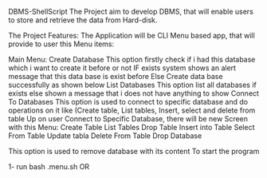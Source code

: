 DBMS-ShellScript
The Project aim to develop DBMS, that will enable users to store and retrieve the data from Hard-disk.

The Project Features:
The Application will be CLI Menu based app, that will provide to user this Menu items:

Main Menu:
Create Database
This option firstly check if i had this database which i want to create it before or not IF exists system shows an alert message that this data base is exist before Else Create data base successfully as shown below
List Databases
This option list all databases if exists else shown a message that i does not have anything to show
Connect To Databases
This option is used to connect to specific database and do operations on it like (Create table, List tables, Insert, select and delete from table
Up on user Connect to Specific Database, there will be new Screen with this Menu:
Create Table
List Tables
Drop Table
Insert into Table
Select From Table
Update tabla
Delete From Table
Drop Database

This option is used to remove database with its content
To start the program

1- run bash .menu.sh OR
